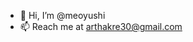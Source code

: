 - 👋 Hi, I’m @meoyushi
- 📫 Reach me at arthakre30@gmail.com


<!---
meoyushi/meoyushi is a ✨ special ✨ repository because its `README.md` (this file) appears on your GitHub profile.
You can click the Preview link to take a look at your changes.
--->
